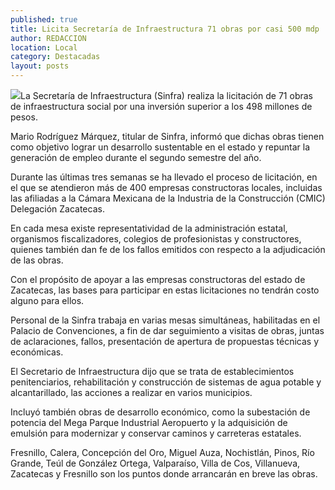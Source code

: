 ```yaml
---
published: true
title: Licita Secretaría de Infraestructura 71 obras por casi 500 mdp
author: REDACCION
location: Local
category: Destacadas
layout: posts
---
```


![](http://i.imgur.com/UBh3Vzvm.jpg)La Secretaría de Infraestructura (Sinfra) realiza la licitación de 71 obras de infraestructura social por una inversión superior a los 498 millones de pesos.
 
Mario Rodríguez Márquez, titular de Sinfra, informó que dichas obras tienen como objetivo lograr un desarrollo sustentable en el estado y repuntar la generación de empleo durante el segundo semestre del año.
 
Durante las últimas tres semanas se ha llevado el proceso de licitación, en el que se atendieron más de 400 empresas constructoras locales, incluidas las afiliadas a la Cámara Mexicana de la Industria de la Construcción (CMIC) Delegación Zacatecas.
  
En cada mesa existe representatividad de la administración estatal, organismos fiscalizadores, colegios de profesionistas y constructores, quienes también dan fe de los fallos emitidos con respecto a la adjudicación de las obras.
 
Con el propósito de apoyar a las empresas constructoras del estado de Zacatecas, las bases para participar en estas licitaciones no tendrán costo alguno para ellos.
 
Personal de la Sinfra trabaja en varias mesas simultáneas, habilitadas en el Palacio de Convenciones, a fin de dar seguimiento a visitas de obras, juntas de aclaraciones, fallos, presentación de apertura de propuestas técnicas y económicas.
 
El Secretario de Infraestructura dijo que se trata de establecimientos penitenciarios, rehabilitación y construcción de sistemas de agua potable y alcantarillado, las acciones a realizar en varios municipios.
 
Incluyó también obras de desarrollo económico, como la subestación de potencia del Mega Parque Industrial Aeropuerto y la adquisición de emulsión para modernizar y conservar caminos y carreteras estatales.
 
Fresnillo, Calera, Concepción del Oro, Miguel Auza, Nochistlán, Pinos, Río Grande, Teúl de González Ortega, Valparaíso, Villa de Cos, Villanueva, Zacatecas y Fresnillo son los puntos donde arrancarán en breve las obras.
